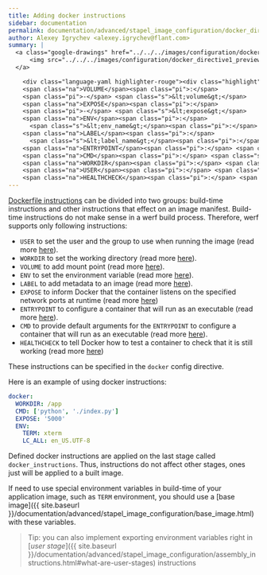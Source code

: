 ```yaml
---
title: Adding docker instructions
sidebar: documentation
permalink: documentation/advanced/stapel_image_configuration/docker_directive.html
author: Alexey Igrychev <alexey.igrychev@flant.com>
summary: |
  <a class="google-drawings" href="../../../images/configuration/docker_directive1.png" data-featherlight="image">
      <img src="../../../images/configuration/docker_directive1_preview.png">
  </a>

    <div class="language-yaml highlighter-rouge"><div class="highlight"><pre class="highlight"><code><span class="na">docker</span><span class="pi">:</span>
    <span class="na">VOLUME</span><span class="pi">:</span>
    <span class="pi">-</span> <span class="s">&lt;volume&gt;</span>
    <span class="na">EXPOSE</span><span class="pi">:</span>
    <span class="pi">-</span> <span class="s">&lt;expose&gt;</span>
    <span class="na">ENV</span><span class="pi">:</span>
      <span class="s">&lt;env_name&gt;</span><span class="pi">:</span> <span class="s">&lt;env_value&gt;</span>
    <span class="na">LABEL</span><span class="pi">:</span>
      <span class="s">&lt;label_name&gt;</span><span class="pi">:</span> <span class="s">&lt;label_value&gt;</span>
    <span class="na">ENTRYPOINT</span><span class="pi">:</span> <span class="s">&lt;entrypoint&gt;</span>
    <span class="na">CMD</span><span class="pi">:</span> <span class="s">&lt;cmd&gt;</span>
    <span class="na">WORKDIR</span><span class="pi">:</span> <span class="s">&lt;workdir&gt;</span>
    <span class="na">USER</span><span class="pi">:</span> <span class="s">&lt;user&gt;</span>
    <span class="na">HEALTHCHECK</span><span class="pi">:</span> <span class="s">&lt;healthcheck&gt;</span></code></pre></div></div>
---
```


[Dockerfile instructions](https://docs.docker.com/engine/reference/builder/) can be divided into two groups: build-time instructions and other instructions that effect on an image manifest. Build-time instructions do not make sense in a werf build process. Therefore, werf supports only following instructions:

* `USER` to set the user and the group to use when running the image (read more [here](https://docs.docker.com/engine/reference/builder/#user)).
* `WORKDIR` to set the working directory (read more [here](https://docs.docker.com/engine/reference/builder/#workdir)).
* `VOLUME` to add mount point (read more [here](https://docs.docker.com/engine/reference/builder/#volume)).
* `ENV` to set the environment variable (read more [here](https://docs.docker.com/engine/reference/builder/#env)).
* `LABEL` to add metadata to an image (read more [here](https://docs.docker.com/engine/reference/builder/#label)).
* `EXPOSE` to inform Docker that the container listens on the specified network ports at runtime (read more [here](https://docs.docker.com/engine/reference/builder/#expose))
* `ENTRYPOINT` to configure a container that will run as an executable (read more [here](https://docs.docker.com/engine/reference/builder/#entrypoint)).
* `CMD` to provide default arguments for the `ENTRYPOINT` to configure a container that will run as an executable (read more [here](https://docs.docker.com/engine/reference/builder/#cmd)).
* `HEALTHCHECK` to tell Docker how to test a container to check that it is still working (read more [here](https://docs.docker.com/engine/reference/builder/#healthcheck))

These instructions can be specified in the `docker` config directive.

Here is an example of using docker instructions:

```yaml
docker:
  WORKDIR: /app
  CMD: ['python', './index.py']
  EXPOSE: '5000'
  ENV:
    TERM: xterm
    LC_ALL: en_US.UTF-8
```

Defined docker instructions are applied on the last stage called `docker_instructions`.
Thus, instructions do not affect other stages, ones just will be applied to a built image.

If need to use special environment variables in build-time of your application image, such as `TERM` environment, you should use a [base image]({{ site.baseurl }}/documentation/advanced/stapel_image_configuration/base_image.html) with these variables.

> Tip: you can also implement exporting environment variables right in [_user stage_]({{ site.baseurl }}/documentation/advanced/stapel_image_configuration/assembly_instructions.html#what-are-user-stages) instructions
